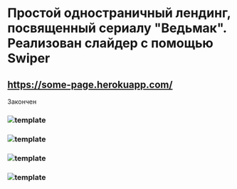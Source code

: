 # Простой одностраничный лендинг, посвященный сериалу "Ведьмак". Реализован слайдер с помощью Swiper
## https://some-page.herokuapp.com/
Закончен
### ![template](https://user-images.githubusercontent.com/48768449/73843289-6c8c0580-482f-11ea-9a3c-6dbfffdd772d.png)
### ![template](https://user-images.githubusercontent.com/48768449/73843794-6185a500-4830-11ea-86aa-feed840a0cf1.jpg)
### ![template](https://user-images.githubusercontent.com/48768449/73843896-9691f780-4830-11ea-8d89-86f1ae590129.jpg)
### ![template](https://user-images.githubusercontent.com/48768449/73843969-b6292000-4830-11ea-8ee7-08f409314221.jpg)

